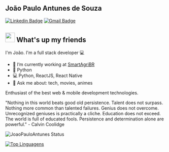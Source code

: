 João Paulo Antunes de Souza
---

[![Linkedin Badge](https://img.shields.io/badge/-Jo&atilde;o%20Paulo%20Antunes%20de%20Souza-blue?style=flat-square&logo=Linkedin&logoColor=white&link=https://www.linkedin.com/in/joao-paulo-antunes)](https://www.linkedin.com/in/joao-paulo-antunes) 
[![Gmail Badge](https://img.shields.io/badge/-jpantunesdesouza@gmail.com-c14438?style=flat-square&logo=Gmail&logoColor=white&link=mailto:jpantunesdesouza@gmail.com)](mailto:jpantunesdesouza@gmail.com)

## <img src="https://media.giphy.com/media/hvRJCLFzcasrR4ia7z/giphy.gif" width="30px"> What's up my friends
I'm João.
I'm a full stack developer :computer:

- :rocket:   I’m currently working at [SmartAgriBR](https://smart.agr.br/)
- :purple_heart:   Python
- :computer:   Python, ReactJS, React Native
- 💬   Ask me about: tech, movies, animes


Enthusiast of the best web & mobile development technologies.

"Nothing in this world beats good old persistence. Talent does not surpass. Nothing more common than talented failures. Genius does not overcome. Unrecognized geniuses is practically a cliche. Education does not exceed. The world is full of educated fools. Persistence and determination alone are powerful." - Calvin Coolidge

![JoaoPauloAntunes Status](https://github-readme-stats.vercel.app/api?username=JoaoPauloAntunes&show_icons=true&theme=dark&count_private=true)

[![Top Linguagens](https://github-readme-stats.vercel.app/api/top-langs/?username=JoaoPauloAntunes&layout=compact&langs_count=8&theme=dark)](https://github.com/JoaoPauloAntunes/github-readme-stats)
